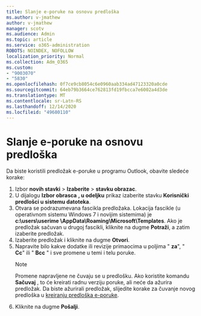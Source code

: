 ```yaml
---
title: Slanje e-poruke na osnovu predloška
ms.author: v-jmathew
author: v-jmathew
manager: scotv
ms.audience: Admin
ms.topic: article
ms.service: o365-administration
ROBOTS: NOINDEX, NOFOLLOW
localization_priority: Normal
ms.collection: Adm_O365
ms.custom:
- "9003070"
- "5830"
ms.openlocfilehash: 0f7ce9cb8054c6e0960aab334ad47123320a0cde
ms.sourcegitcommit: 64eb79b3664ce762813fd19fbcca7e6002a4d3de
ms.translationtype: MT
ms.contentlocale: sr-Latn-RS
ms.lasthandoff: 12/14/2020
ms.locfileid: "49680110"
---
```

# <a name="send-an-email-message-based-on-a-template"></a>Slanje e-poruke na osnovu predloška

Da biste koristili predložak e-poruke u programu Outlook, obavite sledeće korake:

1. Izbor **novih stavki**  >  **Izaberite**  >  **stavku obrazac**.
2. U dijalogu **Izbor obrasca** **, u odeljku** prikaz izaberite stavku **Korisnički predlošci u sistemu datoteka**.
3. Otvara se podrazumevana fascikla predložaka. Lokacija fascikle (u operativnom sistemu Windows 7 i novijim sistemima) je **c:\users\userime \AppData\Roaming\Microsoft\Templates**. Ako je predložak sačuvan u drugoj fascikli, kliknite na dugme **Potraži**, a zatim izaberite predložak.
4. Izaberite predložak i kliknite na dugme **Otvori**.
5. Napravite bilo kakve dodatke ili revizije primaocima u poljima " **za**", " **Cc**" ili " **Bcc** " i sve promene u temi i telu poruke.
    > [!NOTE]
    > Promene napravljene ne čuvaju se u predlošku. Ako koristite komandu **Sačuvaj** , to će kreirati radnu verziju poruke, ali neće da ažurira predložak. Da biste ažurirali predložak, slijedite korake za čuvanje novog predloška u [kreiranju predloška e-poruke](https://support.microsoft.com/office/create-an-email-message-template-43ec7142-4dd0-4351-8727-bd0977b6b2d1).
6. Kliknite na dugme **Pošalji**.

